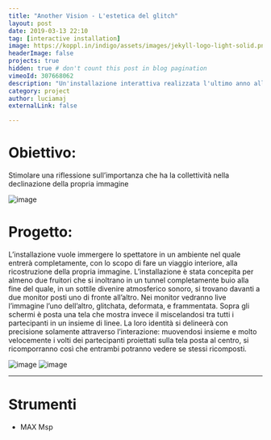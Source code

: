```yaml
---
title: "Another Vision - L'estetica del glitch"
layout: post
date: 2019-03-13 22:10
tag: [interactive installation]
image: https://koppl.in/indigo/assets/images/jekyll-logo-light-solid.png
headerImage: false
projects: true
hidden: true # don't count this post in blog pagination
vimeoId: 307668062
description: "Un'installazione interattiva realizzata l'ultimo anno allo IED"
category: project
author: luciamaj
externalLink: false

---
```


# Obiettivo:
Stimolare una riflessione sull’importanza che ha la collettività nella declinazione della propria immagine

![image](/assets/images/another-vision/another-vision-gif.gif)

# Progetto:
L’installazione vuole immergere lo spettatore in un ambiente nel quale entrerà completamente, con lo scopo di fare un viaggio interiore, alla ricostruzione della propria immagine.
L’installazione è stata concepita per almeno due fruitori che si inoltrano in un tunnel
completamente buio alla fine del quale, in un sottile divenire atmosferico sonoro, si trovano davanti a due monitor posti uno di fronte all’altro. Nei monitor vedranno live l’immagine l’uno dell’altro, glitchata, deformata, e frammentata. Sopra gli schermi è posta una tela che mostra invece il miscelandosi tra tutti i partecipanti in un insieme di linee.
La loro identità si delineerà con precisione solamente attraverso l’interazione: muovendosi insieme e molto velocemente i volti dei partecipanti proiettati sulla tela posta al centro, si ricomporranno così che entrambi potranno vedere se stessi ricomposti.

![image](/assets/images/another-vision/another-vision-1.jpg)
![image](/assets/images/another-vision/another-vision-2.jpg)

---

# Strumenti

- MAX Msp

